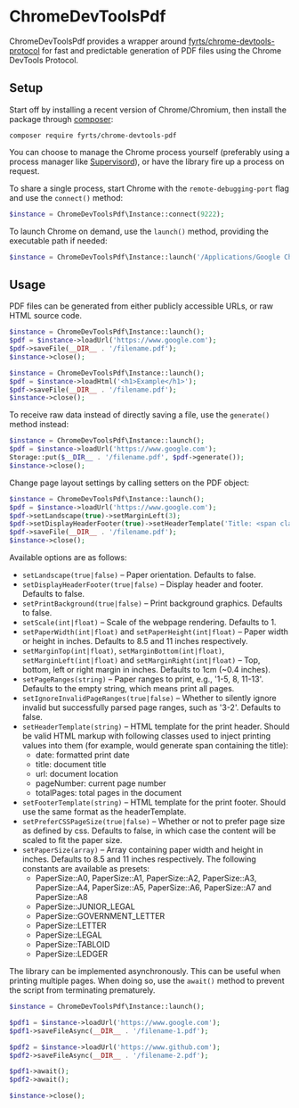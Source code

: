ChromeDevToolsPdf
=================

ChromeDevToolsPdf provides a wrapper around [fyrts/chrome-devtools-protocol](https://github.com/fyrts/chrome-devtools-protocol) for fast and predictable generation of PDF files using the Chrome DevTools Protocol.

## Setup
Start off by installing a recent version of Chrome/Chromium, then install the package through [composer](http://getcomposer.org):
```
composer require fyrts/chrome-devtools-pdf
```

You can choose to manage the Chrome process yourself (preferably using a process manager like [Supervisord](http://supervisord.org)), or have the library fire up a process on request.

To share a single process, start Chrome with the `remote-debugging-port` flag and use the `connect()` method:
```php
$instance = ChromeDevToolsPdf\Instance::connect(9222);
```

To launch Chrome on demand, use the `launch()` method, providing the executable path if needed:
```php
$instance = ChromeDevToolsPdf\Instance::launch('/Applications/Google Chrome.app/Contents/MacOS/Google Chrome');
```

## Usage
PDF files can be generated from either publicly accessible URLs, or raw HTML source code.

```php
$instance = ChromeDevToolsPdf\Instance::launch();
$pdf = $instance->loadUrl('https://www.google.com');
$pdf->saveFile(__DIR__ . '/filename.pdf');
$instance->close();
```

```php
$instance = ChromeDevToolsPdf\Instance::launch();
$pdf = $instance->loadHtml('<h1>Example</h1>');
$pdf->saveFile(__DIR__ . '/filename.pdf');
$instance->close();
```

To receive raw data instead of directly saving a file, use the `generate()` method instead:
```php
$instance = ChromeDevToolsPdf\Instance::launch();
$pdf = $instance->loadUrl('https://www.google.com');
Storage::put($__DIR__ . '/filename.pdf', $pdf->generate());
$instance->close();
```

Change page layout settings by calling setters on the PDF object:
```php
$instance = ChromeDevToolsPdf\Instance::launch();
$pdf = $instance->loadUrl('https://www.google.com');
$pdf->setLandscape(true)->setMarginLeft(3);
$pdf->setDisplayHeaderFooter(true)->setHeaderTemplate('Title: <span class="title"></span>');
$pdf->saveFile(__DIR__ . '/filename.pdf');
$instance->close();
```

Available options are as follows:
- `setLandscape(true|false)` – Paper orientation. Defaults to false.
- `setDisplayHeaderFooter(true|false)` – Display header and footer. Defaults to false.
- `setPrintBackground(true|false)` – Print background graphics. Defaults to false.
- `setScale(int|float)` – Scale of the webpage rendering. Defaults to 1.
- `setPaperWidth(int|float)` and `setPaperHeight(int|float)` – Paper width or height in inches. Defaults to 8.5 and 11 inches respectively.
- `setMarginTop(int|float)`, `setMarginBottom(int|float)`, `setMarginLeft(int|float)` and `setMarginRight(int|float)` – Top, bottom, left or right margin in inches. Defaults to 1cm (~0.4 inches).
- `setPageRanges(string)` – Paper ranges to print, e.g., '1-5, 8, 11-13'. Defaults to the empty string, which means print all pages.
- `setIgnoreInvalidPageRanges(true|false)` – Whether to silently ignore invalid but successfully parsed page ranges, such as '3-2'. Defaults to false.
- `setHeaderTemplate(string)` – HTML template for the print header. Should be valid HTML markup with following classes used to inject printing values into them (for example, <span class=title></span> would generate span containing the title):
    - date: formatted print date
    - title: document title
    - url: document location
    - pageNumber: current page number
    - totalPages: total pages in the document
- `setFooterTemplate(string)` – HTML template for the print footer. Should use the same format as the headerTemplate.
- `setPreferCSSPageSize(true|false)` – Whether or not to prefer page size as defined by css. Defaults to false, in which case the content will be scaled to fit the paper size.
- `setPaperSize(array)` – Array containing paper width and height in inches. Defaults to 8.5 and 11 inches respectively. The following constants are available as presets:
    - PaperSize::A0, PaperSize::A1, PaperSize::A2, PaperSize::A3, PaperSize::A4, PaperSize::A5, PaperSize::A6, PaperSize::A7 and PaperSize::A8
    - PaperSize::JUNIOR_LEGAL
    - PaperSize::GOVERNMENT_LETTER
    - PaperSize::LETTER
    - PaperSize::LEGAL
    - PaperSize::TABLOID
    - PaperSize::LEDGER


The library can be implemented asynchronously. This can be useful when printing multiple pages. When doing so, use the `await()` method to prevent the script from terminating prematurely.
```php
$instance = ChromeDevToolsPdf\Instance::launch();

$pdf1 = $instance->loadUrl('https://www.google.com');
$pdf1->saveFileAsync(__DIR__ . '/filename-1.pdf');

$pdf2 = $instance->loadUrl('https://www.github.com');
$pdf2->saveFileAsync(__DIR__ . '/filename-2.pdf');

$pdf1->await();
$pdf2->await();

$instance->close();
```
